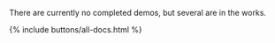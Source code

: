 There are currently no completed demos, but several are in the works.

{% include buttons/all-docs.html %}
